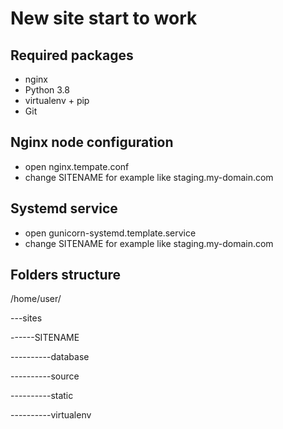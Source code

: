 New site start to work
======================

## Required packages
* nginx
* Python 3.8
* virtualenv + pip
* Git

## Nginx node configuration

* open nginx.tempate.conf
* change SITENAME for example like staging.my-domain.com

## Systemd service

* open gunicorn-systemd.template.service
* change SITENAME for example like staging.my-domain.com

## Folders structure

/home/user/

---sites

------SITENAME

----------database

----------source

----------static

----------virtualenv